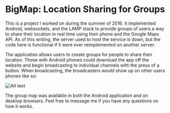 # BigMap: Location Sharing for Groups
This is a project I worked on during the summer of 2016. It implemented Android, websockets, and the LAMP stack to provide groups of users a way to share their location in real time using their phone and the Google Maps API. As of this writing, the server used to host the service is down, but the code here is functional if it were ever reimplemented on another server.

The application allows users to create groups for people to share their location. Those with Android phones could download the app off the website and begin broadcasting to individual channels with the press of a button. When broadcasting, the broadcasters would show up on other users phones like so:

![Alt text](https://github.com/josephthweatt/BigMap/tree/master/Readme-res?raw=true "BigMap with friends")

The group map was available in both the Android application and on desktop browsers. Feel free to message me if you have any questions on how it works.
